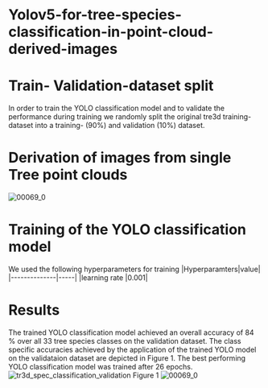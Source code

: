 # Yolov5-for-tree-species-classification-in-point-cloud-derived-images


# Train- Validation-dataset split
In order to train the YOLO classification model and to validate the performance during training we randomly split the original tre3d training-dataset into a training- (90%) and validation (10%) dataset. 

# Derivation of images from single Tree point clouds
![00069_0](https://user-images.githubusercontent.com/78412402/226636637-7d45849d-55ef-4d1f-8f39-362403407133.png)

# Training of the YOLO classification model
We used the following hyperparameters for training
|Hyperparamters|value|
|--------------|-----|
|learning rate |0.001|

# Results
The trained YOLO classification model achieved an overall accuracy of 84 % over all 33 tree species classes on the validation dataset. The class specific accuracies achieved by the application of the trained YOLO model on the validataion dataset are depicted in Figure 1. The best performing YOLO classification model was trained after 26 epochs. 
![tr3d_spec_classification_validation](https://user-images.githubusercontent.com/78412402/226630824-a4b1ffc8-60a2-4040-95b5-c702de010ff4.png)
Figure 1
![00069_0](https://user-images.githubusercontent.com/78412402/226636834-41d3e6d9-f8f0-43d1-bbee-1bd176ad4ec2.png)
